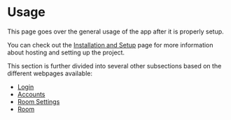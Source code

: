 Usage
==============

This page goes over the general usage of the app after it is properly setup.

You can check out the [Installation and Setup](./setup.md) page for more information about hosting and setting up the project.

This section is further divided into several other subsections based on the different webpages available:
- [Login](./usage/login.md)
- [Accounts](./usage/accounts.md)
- [Room Settings](./usage/room_settings.md)
- [Room](./usage/rooms.md)
